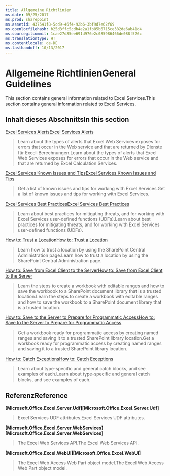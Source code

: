 ```yaml
---
title: Allgemeine Richtlinien
ms.date: 09/25/2017
ms.prod: sharepoint
ms.assetid: 437541f8-5cd9-46f4-92b6-3bf9d7e62f69
ms.openlocfilehash: b25d3ffc5cdb4e2a1fb85b6715ce382de6ab41d4
ms.sourcegitcommit: 1cae27d85ee691d976e2c085986466de088f526c
ms.translationtype: HT
ms.contentlocale: de-DE
ms.lasthandoff: 10/13/2017
---
```

# <a name="general-guidelines"></a><span data-ttu-id="cce35-102">Allgemeine Richtlinien</span><span class="sxs-lookup"><span data-stu-id="cce35-102">General Guidelines</span></span>

<span data-ttu-id="cce35-103">This section contains general information related to Excel Services.</span><span class="sxs-lookup"><span data-stu-id="cce35-103">This section contains general information related to Excel Services.</span></span>
  
    
    


## <a name="in-this-section"></a><span data-ttu-id="cce35-104">Inhalt dieses Abschnitts</span><span class="sxs-lookup"><span data-stu-id="cce35-104">In this section</span></span>


 [<span data-ttu-id="cce35-105">Excel Services Alerts</span><span class="sxs-lookup"><span data-stu-id="cce35-105">Excel Services Alerts</span></span>](excel-services-alerts.md)
  
    
    
> <span data-ttu-id="cce35-106">Learn about the types of alerts that Excel Web Services exposes for errors that occur in the Web service and that are returned by Dienste für Excel-Berechnungen.</span><span class="sxs-lookup"><span data-stu-id="cce35-106">Learn about the types of alerts that Excel Web Services exposes for errors that occur in the Web service and that are returned by Excel Calculation Services.</span></span>
    
  
 [<span data-ttu-id="cce35-107">Excel Services Known Issues and Tips</span><span class="sxs-lookup"><span data-stu-id="cce35-107">Excel Services Known Issues and Tips</span></span>](excel-services-known-issues-and-tips.md)
  
    
    
> <span data-ttu-id="cce35-108">Get a list of known issues and tips for working with Excel Services.</span><span class="sxs-lookup"><span data-stu-id="cce35-108">Get a list of known issues and tips for working with Excel Services.</span></span>
    
  
 [<span data-ttu-id="cce35-109">Excel Services Best Practices</span><span class="sxs-lookup"><span data-stu-id="cce35-109">Excel Services Best Practices</span></span>](excel-services-best-practices.md)
  
    
    
> <span data-ttu-id="cce35-110">Learn about best practices for mitigating threats, and for working with Excel Services user-defined functions (UDFs).</span><span class="sxs-lookup"><span data-stu-id="cce35-110">Learn about best practices for mitigating threats, and for working with Excel Services user-defined functions (UDFs).</span></span>
    
  
 [<span data-ttu-id="cce35-111">How to: Trust a Location</span><span class="sxs-lookup"><span data-stu-id="cce35-111">How to: Trust a Location</span></span>](how-to-trust-a-location.md)
  
    
    
> <span data-ttu-id="cce35-112">Learn how to trust a location by using the SharePoint Central Administration page.</span><span class="sxs-lookup"><span data-stu-id="cce35-112">Learn how to trust a location by using the SharePoint Central Administration page.</span></span>
    
  
 [<span data-ttu-id="cce35-113">How to: Save from Excel Client to the Server</span><span class="sxs-lookup"><span data-stu-id="cce35-113">How to: Save from Excel Client to the Server</span></span>](how-to-save-from-excel-client-to-the-server.md)
  
    
    
> <span data-ttu-id="cce35-114">Learn the steps to create a workbook with editable ranges and how to save the workbook to a SharePoint document library that is a trusted location.</span><span class="sxs-lookup"><span data-stu-id="cce35-114">Learn the steps to create a workbook with editable ranges and how to save the workbook to a SharePoint document library that is a trusted location.</span></span>
    
  
 [<span data-ttu-id="cce35-115">How to: Save to the Server to Prepare for Programmatic Access</span><span class="sxs-lookup"><span data-stu-id="cce35-115">How to: Save to the Server to Prepare for Programmatic Access</span></span>](how-to-save-to-the-server-to-prepare-for-programmatic-access.md)
  
    
    
> <span data-ttu-id="cce35-116">Get a workbook ready for programmatic access by creating named ranges and saving it to a trusted SharePoint library location.</span><span class="sxs-lookup"><span data-stu-id="cce35-116">Get a workbook ready for programmatic access by creating named ranges and saving it to a trusted SharePoint library location.</span></span>
    
  
 [<span data-ttu-id="cce35-117">How to: Catch Exceptions</span><span class="sxs-lookup"><span data-stu-id="cce35-117">How to: Catch Exceptions</span></span>](how-to-catch-exceptions.md)
  
    
    
> <span data-ttu-id="cce35-118">Learn about type-specific and general catch blocks, and see examples of each.</span><span class="sxs-lookup"><span data-stu-id="cce35-118">Learn about type-specific and general catch blocks, and see examples of each.</span></span>
    
  

## <a name="reference"></a><span data-ttu-id="cce35-119">Referenz</span><span class="sxs-lookup"><span data-stu-id="cce35-119">Reference</span></span>


 <span data-ttu-id="cce35-120">**[Microsoft.Office.Excel.Server.Udf]**</span><span class="sxs-lookup"><span data-stu-id="cce35-120">**[Microsoft.Office.Excel.Server.Udf]**</span></span>
  
    
    
> <span data-ttu-id="cce35-121">Excel Services UDF attributes.</span><span class="sxs-lookup"><span data-stu-id="cce35-121">Excel Services UDF attributes.</span></span>
    
  
 <span data-ttu-id="cce35-122">**[Microsoft.Office.Excel.Server.WebServices]**</span><span class="sxs-lookup"><span data-stu-id="cce35-122">**[Microsoft.Office.Excel.Server.WebServices]**</span></span>
  
    
    
> <span data-ttu-id="cce35-123">The Excel Web Services API.</span><span class="sxs-lookup"><span data-stu-id="cce35-123">The Excel Web Services API.</span></span>
    
  
 <span data-ttu-id="cce35-124">**[Microsoft.Office.Excel.WebUI]**</span><span class="sxs-lookup"><span data-stu-id="cce35-124">**[Microsoft.Office.Excel.WebUI]**</span></span>
  
    
    
> <span data-ttu-id="cce35-125">The Excel Web Access Web Part object model.</span><span class="sxs-lookup"><span data-stu-id="cce35-125">The Excel Web Access Web Part object model.</span></span>
    
  

